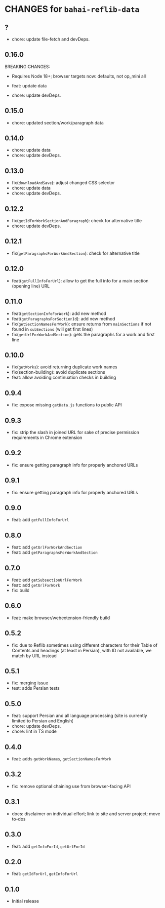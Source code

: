 # CHANGES for `bahai-reflib-data`

## ?

- chore: update file-fetch and devDeps.

## 0.16.0

BREAKING CHANGES:
- Requires Node 18+; browser targets now: defaults, not op_mini all

- feat: update data
- chore: update devDeps.

## 0.15.0

- chore: updated section/work/paragraph data

## 0.14.0

- chore: update data
- chore: update devDeps.

## 0.13.0

- fix(`downloadAndSave`): adjust changed CSS selector
- chore: update data
- chore: update devDeps.

## 0.12.2

- fix(`getIdForWorkSectionAndParagraph`): check for alternative title
- chore: update devDeps.

## 0.12.1

- fix(`getParagraphsForWorkAndSection`): check for alternative title

## 0.12.0

- feat(`getFullInfoForUrl`): allow to get the full info for a main section
  (opening line) URL

## 0.11.0

- feat(`getSectionInfoForWork`): add new method
- feat(`getParagraphsForSectionId`): add new method
- fix(`getSectionNamesForWork`): ensure returns from `mainSections` if not
  found in `subSections` (will get first lines)
- fix(`getUrlForWorkAndSection`): gets the paragraphs for a work and first line

## 0.10.0

- fix(`getWorks`): avoid returning duplicate work names
- fix(section-building): avoid duplicate sections
- feat: allow avoiding continuation checks in building

## 0.9.4

- fix: expose missing `getData.js` functions to public API

## 0.9.3

- fix: strip the slash in joined URL for sake of precise permission
  requirements in Chrome extension

## 0.9.2

- fix: ensure getting paragraph info for properly anchored URLs

## 0.9.1

- fix: ensure getting paragraph info for properly anchored URLs

## 0.9.0

- feat: add `getFullInfoForUrl`

## 0.8.0

- feat: add `getUrlForWorkAndSection`
- feat: add `getParagraphsForWorkAndSection`

## 0.7.0

- feat: add `getSubsectionUrlForWork`
- feat: add `getUrlForWork`
- fix: build

## 0.6.0

- feat: make browser/webextension-friendly build

## 0.5.2

- fix: due to Reflib sometimes using different characters for their
  Table of Contents and headings (at least in Persian), with ID not available,
  we match by URL instead

## 0.5.1

- fix: merging issue
- test: adds Persian tests

## 0.5.0

- feat: support Persian and all language processing (site is currently
    limited to Persian and English)
- chore: update devDeps.
- chore: lint in TS mode

## 0.4.0

- feat: adds `getWorkNames`, `getSectionNamesForWork`

## 0.3.2

- fix: remove optional chaining use from browser-facing API

## 0.3.1

- docs: disclaimer on individual effort; link to site and server project;
  move to-dos

## 0.3.0

- feat: add `getInfoForId`, `getUrlForId`

## 0.2.0

- feat: `getIdForUrl`, `getInfoForUrl`

## 0.1.0

- Initial release

